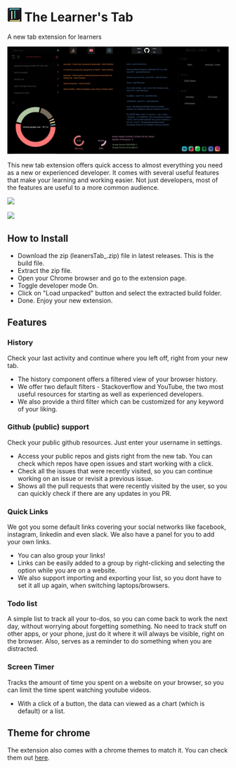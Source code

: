 # ![logo](https://github.com/saurabhburewar/TheLearnersTab/blob/main/docs/img/logo32.png)   The Learner's Tab

A new tab extension for learners

![Screenshot of extension](https://github.com/saurabhburewar/Web_TheLearnersTab/blob/learnerTab_v3/docs/img/home.png)

This new tab extension offers quick access to almost everything you need as a new or experienced developer. It comes with several useful features that make your learning and working easier. Not just developers, most of the features are useful to a more common audience.

[<img height="25" src="https://img.shields.io/badge/Download-green?style=for-the-badge&color=%23238636" />][Download]

[<img height="25" src="https://img.shields.io/badge/LinkedIn-blue?logo=linkedin&logoColor=white&color=%230A66C2" />][Website]

## How to Install
- Download the zip (leanersTab_<version>.zip) file in latest releases. This is the build file.
- Extract the zip file.
- Open your Chrome browser and go to the extension page.
- Toggle developer mode On.
- Click on "Load unpacked" button and select the extracted build folder.
- Done. Enjoy your new extension.

## Features

### History
Check your last activity and continue where you left off, right from your new tab.
- The history component offers a filtered view of your browser history.
- We offer two default filters - Stackoverflow and YouTube, the two most useful resources for starting as well as experienced developers.
- We also provide a third filter which can be customized for any keyword of your liking.

### Github (public) support
Check your public github resources. Just enter your username in settings. 
- Access your public repos and gists right from the new tab. You can check which repos have open issues and start working with a click.
- Check all the issues that were recently visited, so you can continue working on an issue or revisit a previous issue.
- Shows all the pull requests that were recently visited by the user, so you can quickly check if there are any updates in you PR.

### Quick Links
We got you some default links covering your social networks like facebook, instagram, linkedin and even slack. We also have a panel for you to add your own links.
- You can also group your links!
- Links can be easily added to a group by right-clicking and selecting the option while you are on a website.
- We also support importing and exporting your list, so you dont have to set it all up again, when switching laptops/browsers.

### Todo list
A simple list to track all your to-dos, so you can come back to work the next day, without worrying about forgetting something. No need to track stuff on other apps, or your phone, just do it where it will always be visible, right on the browser.
Also, serves as a reminder to do something when you are distracted.

### Screen Timer
Tracks the amount of time you spent on a website on your browser, so you can limit the time spent watching youtube videos.
- With a click of a button, the data can viewed as a chart (which is default) or a list.

## Theme for chrome
The extension also comes with a chrome themes to match it. You can check them out [here](https://github.com/saurabhburewar/Web_ChromeThemes).

[Website]: https://saurabhburewar.github.io/Web_TheLearnersTab/
[Download]: https://github.com/saurabhburewar/Web_TheLearnersTab/releases
